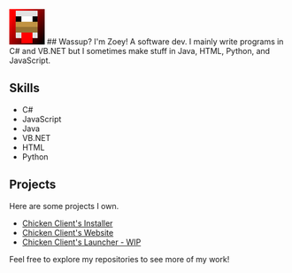 <img src="/logo.png">
## Wassup? I'm Zoey! A software dev. I mainly write programs in C# and VB.NET but I sometimes make stuff in Java, HTML, Python, and JavaScript.

## Skills
- C#
- JavaScript
- Java
- VB.NET
- HTML
- Python

## Projects
Here are some projects I own.
- [Chicken Client's Installer](https://github.com/ChickenClient/Installer)
- [Chicken Client's Website](https://github.com/ChickenClient/Website)
- [Chicken Client's Launcher - WIP](https://github.com/ChickenClient/Launcher)

Feel free to explore my repositories to see more of my work!
